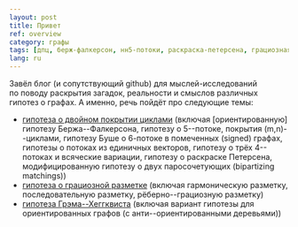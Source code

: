 ```yaml
---
layout: post
title: Привет
ref: overview
category: графы
tags: [дпц, берж-фалкерсон, нн5-потоки, раскраска-петерсена, грациозная-разметка, грэм-хеггквист]
lang: ru
---
```


Завёл блог (и&nbsp;сопутствующий github) для мыслей-исследований по&nbsp;поводу раскрытия загадок, реальности и&nbsp;смыслов различных гипотез о&nbsp;графах.<!--more--> А&nbsp;именно, речь пойдёт про&nbsp;следующие темы:

* [гипотеза о&nbsp;двойном покрытии циклами](https://github.com/gexahedron/cycle-double-covers) (включая [ориентированную] гипотезу Бержа--Фалкерсона, гипотезу о&nbsp;5--потоке, покрытия (m,n)--циклами, гипотезу Буше о&nbsp;6-потоке в&nbsp;помеченных (signed) графах, гипотезы о&nbsp;потоках из&nbsp;единичных векторов, гипотезу о&nbsp;трёх 4--потоках и&nbsp;всяческие вариации, гипотезу о&nbsp;раскраске Петерсена, модифицированную гипотезу о&nbsp;двух паросочетующих (bipartizing matchings))
* [гипотеза о&nbsp;грациозной разметке](https://github.com/gexahedron/graceful-labeling) (включая гармоническую разметку, последовательную разметку, рёберно--грациозную разметку)
* [гипотеза Грэма--Хеггквиста](https://github.com/gexahedron/graham-haggkvist-conjecture) (включая вариант гипотезы для ориентированных графов (с&nbsp;анти--ориентированными деревьями))
